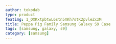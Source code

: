 ```yaml
---
author: tokodab
type: product
featimg: 1_OXKxtpbtwL6stn5XKh7stK2pvleZxzM
title: Peppa Pig Family Samsung Galaxy S9 Case
tags: [samsung, galaxy, s9]
category: [samsung]
---
```

